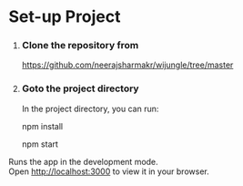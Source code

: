 # Set-up Project

1. ### Clone the repository from
   
   https://github.com/neerajsharmakr/wijungle/tree/master

3. ### Goto the project directory

    In the project directory, you can run:

     npm install

     npm start

Runs the app in the development mode.\
Open [http://localhost:3000](http://localhost:3000) to view it in your browser.

